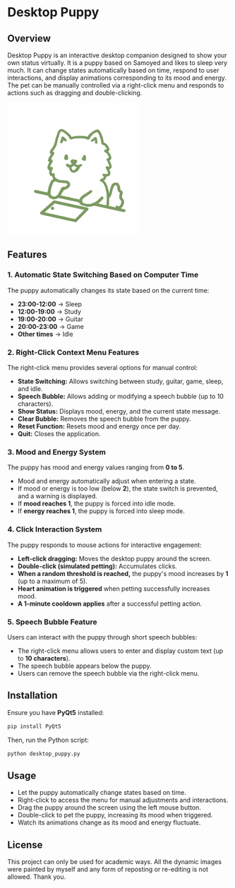 
# Desktop Puppy


## Overview
Desktop Puppy is an interactive desktop companion designed to show your own status virtually. It is a puppy based on Samoyed and likes to sleep very much. It can change states automatically based on time, respond to user interactions, and display animations corresponding to its mood and energy. The pet can be manually controlled via a right-click menu and responds to actions such as dragging and double-clicking.

<img src="assets/idle.gif" alt="Demo GIF" width="300">


## Features

### 1. Automatic State Switching Based on Computer Time  
The puppy automatically changes its state based on the current time:  

- **23:00-12:00** → Sleep  
- **12:00-19:00** → Study  
- **19:00-20:00** → Guitar  
- **20:00-23:00** → Game  
- **Other times** → Idle  


### 2. Right-Click Context Menu Features  
The right-click menu provides several options for manual control:  

- **State Switching:** Allows switching between study, guitar, game, sleep, and idle.  
- **Speech Bubble:** Allows adding or modifying a speech bubble (up to 10 characters).  
- **Show Status:** Displays mood, energy, and the current state message.  
- **Clear Bubble:** Removes the speech bubble from the puppy.  
- **Reset Function:** Resets mood and energy once per day.  
- **Quit:** Closes the application.  


### 3. Mood and Energy System  
The puppy has mood and energy values ranging from **0 to 5**.  

- Mood and energy automatically adjust when entering a state.  
- If mood or energy is too low (below **2**), the state switch is prevented, and a warning is displayed.  
- If **mood reaches 1**, the puppy is forced into idle mode.  
- If **energy reaches 1**, the puppy is forced into sleep mode.  


### 4. Click Interaction System  
The puppy responds to mouse actions for interactive engagement:  

- **Left-click dragging:** Moves the desktop puppy around the screen.  
- **Double-click (simulated petting):** Accumulates clicks.  
- **When a random threshold is reached,** the puppy's mood increases by **1** (up to a maximum of 5).  
- **Heart animation is triggered** when petting successfully increases mood.  
- **A 1-minute cooldown applies** after a successful petting action.  


### 5. Speech Bubble Feature  
Users can interact with the puppy through short speech bubbles:  

- The right-click menu allows users to enter and display custom text (up to **10 characters**).  
- The speech bubble appears below the puppy.  
- Users can remove the speech bubble via the right-click menu.  


## Installation  
Ensure you have **PyQt5** installed:  

```bash
pip install PyQt5
```

Then, run the Python script:

```bash
python desktop_puppy.py
```


## Usage  
- Let the puppy automatically change states based on time.  
- Right-click to access the menu for manual adjustments and interactions.  
- Drag the puppy around the screen using the left mouse button.  
- Double-click to pet the puppy, increasing its mood when triggered.  
- Watch its animations change as its mood and energy fluctuate.  


## License  
This project can only be used for academic ways. All the dynamic images were painted by myself and any form of reposting or re-editing is not allowed. Thank you.
